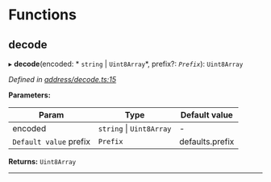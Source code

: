 

# Functions

<a id="decode"></a>

##  decode

▸ **decode**(encoded: * `string` &#124; `Uint8Array`*, prefix?: *`Prefix`*): `Uint8Array`

*Defined in [address/decode.ts:15](https://github.com/polkadot-js/common/blob/dc07e26/packages/keyring/src/address/decode.ts#L15)*

**Parameters:**

| Param | Type | Default value |
| ------ | ------ | ------ |
| encoded |  `string` &#124; `Uint8Array`| - |
| `Default value` prefix | `Prefix` |  defaults.prefix |

**Returns:** `Uint8Array`

___

